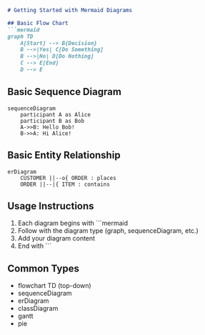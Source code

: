 ```markdown
# Getting Started with Mermaid Diagrams

## Basic Flow Chart
```mermaid
graph TD
    A[Start] --> B{Decision}
    B -->|Yes| C[Do Something]
    B -->|No| D[Do Nothing]
    C --> E[End]
    D --> E
```

## Basic Sequence Diagram
```mermaid
sequenceDiagram
    participant A as Alice
    participant B as Bob
    A->>B: Hello Bob!
    B->>A: Hi Alice!
```

## Basic Entity Relationship
```mermaid
erDiagram
    CUSTOMER ||--o{ ORDER : places
    ORDER ||--|{ ITEM : contains
```

## Usage Instructions
1. Each diagram begins with \```mermaid
2. Follow with the diagram type (graph, sequenceDiagram, etc.)
3. Add your diagram content
4. End with \```

## Common Types
- flowchart TD (top-down)
- sequenceDiagram
- erDiagram
- classDiagram
- gantt
- pie
```